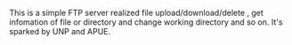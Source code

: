 This is a simple FTP server realized file upload/download/delete , get infomation of file or directory and change
working directory and so on.
It's sparked by UNP and APUE.
